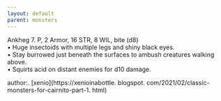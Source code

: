 ```yaml
---
layout: default
parent: monsters
---
```


Ankheg
7.  P, 2 Armor, 16 STR, 8 WIL, bite (d8)  
• Huge insectoids with multiple legs and shiny black eyes.  
• Stay burrowed just beneath the surfaces to ambush creatures walking above.  
• Squirts acid on distant enemies for d10 damage.  

author:.   [xenio](https://xenioinabottle.  blogspot.  com/2021/02/classic-monsters-for-cairnito-part-1.  html)

